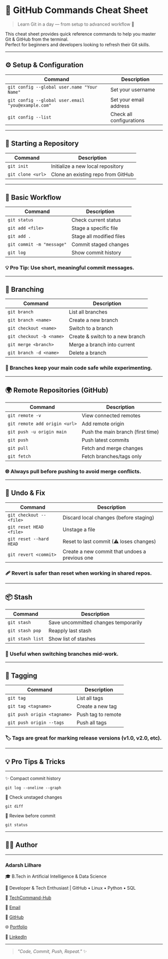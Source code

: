 # 🧠 GitHub Commands Cheat Sheet  

> Learn Git in a day — from setup to advanced workflow 🚀  

This cheat sheet provides quick reference commands to help you master Git & GitHub from the terminal.  
Perfect for beginners and developers looking to refresh their Git skills.  

---

## ⚙️ Setup & Configuration  

| Command | Description |
|----------|-------------|
| `git config --global user.name "Your Name"` | Set your username |
| `git config --global user.email "you@example.com"` | Set your email address |
| `git config --list` | Check all configurations |

---

## 🧱 Starting a Repository  

| Command | Description |
|----------|-------------|
| `git init` | Initialize a new local repository |
| `git clone <url>` | Clone an existing repo from GitHub |

---

## 🔁 Basic Workflow  

| Command | Description |
|----------|-------------|
| `git status` | Check current status |
| `git add <file>` | Stage a specific file |
| `git add .` | Stage all modified files |
| `git commit -m "message"` | Commit staged changes |
| `git log` | Show commit history |

### 💡 Pro Tip: Use short, meaningful commit messages.
---

## 🌿 Branching  

| Command | Description |
|----------|-------------|
| `git branch` | List all branches |
| `git branch <name>` | Create a new branch |
| `git checkout <name>` | Switch to a branch |
| `git checkout -b <name>` | Create & switch to a new branch |
| `git merge <branch>` | Merge a branch into current |
| `git branch -d <name>` | Delete a branch |

### 🌱 Branches keep your main code safe while experimenting.
---

## 🌍 Remote Repositories (GitHub)  

| Command | Description |
|----------|-------------|
| `git remote -v` | View connected remotes |
| `git remote add origin <url>` | Add remote origin |
| `git push -u origin main` | Push the main branch (first time) |
| `git push` | Push latest commits |
| `git pull` | Fetch and merge changes |
| `git fetch` | Fetch branches/tags only |

### 🌐 Always pull before pushing to avoid merge conflicts.
---

## 🧹 Undo & Fix  

| Command | Description |
|----------|-------------|
| `git checkout -- <file>` | Discard local changes (before staging) |
| `git reset HEAD <file>` | Unstage a file |
| `git reset --hard HEAD` | Reset to last commit (⚠ loses changes) |
| `git revert <commit>` | Create a new commit that undoes a previous one |

### 🩹 Revert is safer than reset when working in shared repos.
---

## 📦 Stash  

| Command | Description |
|----------|-------------|
| `git stash` | Save uncommitted changes temporarily |
| `git stash pop` | Reapply last stash |
| `git stash list` | Show list of stashes |

### 📂 Useful when switching branches mid-work.
---

## 🏁 Tagging  

| Command | Description |
|----------|-------------|
| `git tag` | List all tags |
| `git tag <tagname>` | Create a new tag |
| `git push origin <tagname>` | Push tag to remote |
| `git push origin --tags` | Push all tags |

### 🏷️ Tags are great for marking release versions (v1.0, v2.0, etc).
---

## 💡 Pro Tips & Tricks
---

 ✨ Compact commit history
```
git log --oneline --graph
```

🧩 Check unstaged changes
```
git diff
```

👀 Review before commit
```
git status
```
---

## 👨‍💻 Author

---
### Adarsh Lilhare 

🎓 B.Tech in Artificial Intelligence & Data Science

🧠 Developer & Tech Enthusiast | GitHub • Linux • Python • SQL  
   
📍 [TechCommand-Hub](https://github.com/yourusername/TechCommand-Hub)

📧 [Email](adarshlilhare@example.com)

🐙 [GitHub](https://github.com/AdarshVL) 

🌐 [Portfolio](https://adarshlilhare.dev)

🔗 [LinkedIn](https://www.linkedin.com/in/adarsh-lilhare-b98a91290/)

---
> _"Code, Commit, Push, Repeat."_ ✨  
